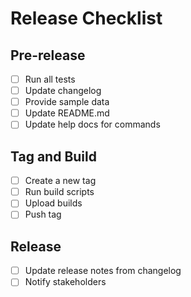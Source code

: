 # Release Checklist

## Pre-release
- [ ] Run all tests
- [ ] Update changelog
- [ ] Provide sample data
- [ ] Update README.md
- [ ] Update help docs for commands

## Tag and Build
- [ ] Create a new tag
- [ ] Run build scripts
- [ ] Upload builds
- [ ] Push tag

## Release
- [ ] Update release notes from changelog
- [ ] Notify stakeholders